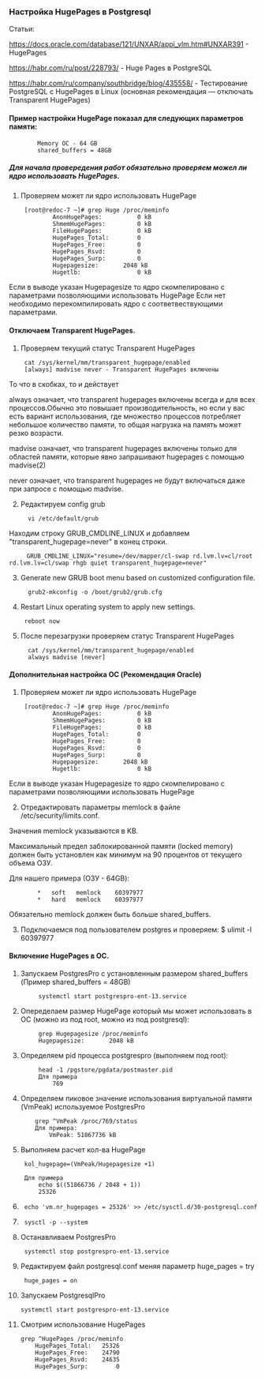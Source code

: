 ### Настройка HugePages в Postgresql

Статьи:

https://docs.oracle.com/database/121/UNXAR/appi_vlm.htm#UNXAR391 - HugePages
    
https://habr.com/ru/post/228793/ - Huge Pages в PostgreSQL
    
https://habr.com/ru/company/southbridge/blog/435558/ - Тестирование PostgreSQL с HugePages в Linux (основная рекомендация — отключать Transparent HugePages)
    

#### Пример настройки HugePage показал для следующих параметров памяти:

            Memory OC - 64 GB
            shared_buffers = 48GB

##### Для начала провередения работ обязательно проверяем можел ли ядро использовать HugePages.

1. Проверяем может ли ядро использовать HugePage

        [root@redoc-7 ~]# grep Huge /proc/meminfo
                AnonHugePages:          0 kB
                ShmemHugePages:         0 kB
                FileHugePages:          0 kB
                HugePages_Total:        0
                HugePages_Free:         0
                HugePages_Rsvd:         0
                HugePages_Surp:         0
                Hugepagesize:       2048 kB
                Hugetlb:                0 kB

Если в выводе указан Hugepagesize то ядро скомпелировано с параметрами позволяющими использовать HugePage 
Если нет необходимо перекомпилировать ядро с соответвествующими параметрами.    

#### Отключаем Transparent HugePages.

1. Проверяем текущий статус Transparent HugePages

        cat /sys/kernel/mm/transparent_hugepage/enabled
        [always] madvise never - Transparent HugePages включены
    
То что в скобках, то и действует

always означает, что transparent hugepages включены всегда и для всех процессов.Обычно это повышает производительность, но если у вас есть вариант использования, где множество процессов потребляет небольшое количество памяти, то общая нагрузка на память может резко возрасти.

madvise означает, что transparent hugepages включены только для областей памяти, которые явно запрашивают hugepages с помощью madvise(2)

never означает, что transparent hugepages не будут включаться даже при запросе с помощью madvise. 


2. Редактируем  config grub

         vi /etc/default/grub

Находим строку  GRUB_CMDLINE_LINUX и добавляем "transparent_hugepage=never" в конец строки.

         GRUB_CMDLINE_LINUX="resume=/dev/mapper/cl-swap rd.lvm.lv=cl/root rd.lvm.lv=cl/swap rhgb quiet transparent_hugepage=never"

3. Generate new GRUB boot menu based on customized configuration file.

         grub2-mkconfig -o /boot/grub2/grub.cfg
    
4. Restart Linux operating system to apply new settings.

        reboot now

5. После перезагрузки проверяем статус Transparent HugePages

         cat /sys/kernel/mm/transparent_hugepage/enabled
         always madvise [never]
    
#### Дополнительная настройка OC (Рекомендация Oracle)

1. Проверяем может ли ядро использовать HugePage

        [root@redoc-7 ~]# grep Huge /proc/meminfo
                AnonHugePages:          0 kB
                ShmemHugePages:         0 kB
                FileHugePages:          0 kB
                HugePages_Total:        0
                HugePages_Free:         0
                HugePages_Rsvd:         0
                HugePages_Surp:         0
                Hugepagesize:       2048 kB
                Hugetlb:                0 kB

Если в выводе указан Hugepagesize то ядро скомпелировано с параметрами позволяющими использовать HugePage 

2. Отредактировать параметры memlock в файле /etc/security/limits.conf.

Значения memlock указываются в KB. 

Максимальный предел заблокированной памяти (locked memory) должен быть установлен как минимум на 90 процентов от текущего объема ОЗУ.
 
 Для нашего примера (ОЗУ - 64GB):
 
            *   soft   memlock    60397977
            *   hard   memlock    60397977

Обязательно memlock должен быть больше shared_buffers.

3. Подключаемся под пользователем postgres и проверяем:
             $ ulimit -l
                60397977

#### Включение HugePages в ОС.

1. Запускаем PostgresPro с установленным размером  shared_buffers (Пример shared_buffers = 48GB)
 
            systemctl start postgrespro-ent-13.service 
    
2. Опеределаем размер HugePage который мы может использовать в OC (можно из под root, можно из под postgresql):

            grep Hugepagesize /proc/meminfo
            Hugepagesize:       2048 kB


3. Определяем pid процесса postgrespro (выполняем под root):
 
            head -1 /pgstore/pgdata/postmaster.pid 
            Для примера
                769
        
4.  Определяем пиковое значение использования виртуальной памяти (VmPeak) используемое PostgresPro

            grep ^VmPeak /proc/769/status
            Для примера:
                VmPeak: 51867736 kB

5. Выполняем расчет кол-ва HugePage 

        kol_hugepage=(VmPeak/Hugepagesize +1)
    
        Для примера
            echo $((51866736 / 2048 + 1))
            25326
    
6. 
        echo 'vm.nr_hugepages = 25326' >> /etc/sysctl.d/30-postgresql.conf

7. 
        sysctl -p --system

8. Останавливаем PostgresPro

        systemctl stop postgrespro-ent-13.service
        
9. Редактируем файл postgresql.conf меняя параметр huge_pages = try

        huge_pages = on
    
10. Запускаем PostgresqlPro

        systemctl start postgrespro-ent-13.service 
    
11. Смотрим использование HugePages
    
        grep ^HugePages /proc/meminfo
            HugePages_Total:   25326
            HugePages_Free:    24790
            HugePages_Rsvd:    24635
            HugePages_Surp:        0
      
